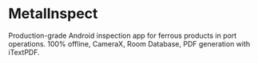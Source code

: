 # MetalInspect
Production-grade Android inspection app for ferrous products in port operations. 100% offline, CameraX, Room Database, PDF generation with iTextPDF.
